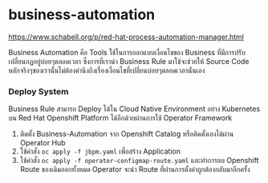 # business-automation
https://www.schabell.org/p/red-hat-process-automation-manager.html

Business Automation คือ Tools ใช้ในการออกแบบเงื่อนไขของ Business ที่มีการปรับเปลี่ยนกฏอยู่บ่อยๆตลอดเวลา ซึ่งการที่เรานำ Business Rule มาใช้จะช่วยให้ Source Code หลักจริงๆของเรานั้นไม่ต้องคำนึงถึงเรื่องเงื่อนไขที่เปลี่ยนบ่อยๆตลอดเวลานั่นเอง


### Deploy System
Business Rule สามารถ Deploy ได้ใน Cloud Native Environment อย่าง Kubernetes บน Red Hat Openshift Platform ได้อีกด้วยผ่านการใช้ Operator Framework 

1. ติดตั้ง Business-Automation จาก Openshift Catalog หรือติดตั้งเองได้ผ่าน Operator Hub
2. ใช้คำสั่ง `oc apply -f jbpm.yaml` เพื่อสร้าง Application
3. ใช้คำสั่ง `oc apply -f operator-configmap-route.yaml` และทำการลบ Openshift Route ของเดิมออกทั้งหมด Operator จะนำ Route ที่ผ่านการตั้งค่าถูกต้องกลับมาอีกครั้ง